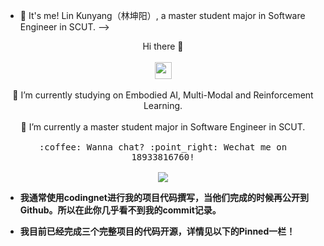 <!-- ### Hi there 👋 -->


<!-- - 👯 I’m looking to collaborate on ...
- 🤔 I’m looking for help with ... -->
<!-- - 💬 Ask me about ... -->
<!-- - 😄 Pronouns: ...
- ⚡ Fun fact: ... -->
- 🌱 It's me! Lin Kunyang（林坤阳）, a master student major in Software Engineer in SCUT. -->
<!-- - 🔭 I’m currently studying on Embodied AI.
<!-- <img align="center" src="https://github-readme-stats.vercel.app/api?username=JeremyLinky&show_icons=true&theme=tokyonight" /> -->
<p align="center">
  Hi there 👋
  <br><br>
  <img src="https://user-images.githubusercontent.com/5679180/79618120-0daffb80-80be-11ea-819e-d2b0fa904d07.gif" width="27px">
    <br><br>
    🔭 I’m currently studying on Embodied AI, Multi-Modal and Reinforcement Learning.
    <br><br>
    🌱 I’m currently a master student major in Software Engineer in SCUT.
    <samp>
    <br><br>:coffee: Wanna chat? :point_right: Wechat me on 18933816760!
    <br><br>
    <img align="center" src="https://github-readme-stats.vercel.app/api?username=JeremyLinky&show_icons=true&theme=tokyonight" />
  </samp>
</p>

<!-- - I typically use codingnet to code my projects and publish them to Github when they are finished. So you can hardly see my commit record right here.
- I have completed the open source code of three complete projects. For details, see the pined column below. -->

- **我通常使用codingnet进行我的项目代码撰写，当他们完成的时候再公开到Github。所以在此你几乎看不到我的commit记录。**

- **我目前已经完成三个完整项目的代码开源，详情见以下的Pinned一栏！**

<!-- ![JeremyLinky's GitHub stats](https://github-readme-stats.vercel.app/api?username=JeremyLinky&show_icons=true&theme=tokyonight) -->
